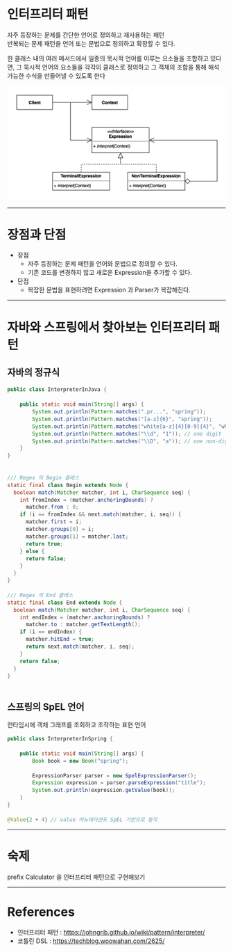 # 인터프리터 패턴

자주 등장하는 문제를 간단한 언어로 정의하고 재사용하는 패턴  
반복되는 문제 패턴을 언어 또는 문법으로 정의하고 확장할 수 있다.

한 클래스 내의 여러 메서드에서 일종의 묵시적 언어를 이루는 요소들을 조합하고 있다면, 그 묵시적 언어의 요소들을 각각의 클래스로 정의하고 그 객체의 조합을 통해 해석 가능한 수식을 만들어낼 수 있도록 한다

![인터프리터 패턴](interprter_pattern.png)

---

# 장점과 단점

- 장점
    - 자주 등장하는 문제 패턴을 언어와 문법으로 정의할 수 있다.
    - 기존 코드를 변경하지 않고 새로운 Expression을 추가할 수 있다.
- 단점
    - 복잡한 문법을 표현하려면 Expression 과 Parser가 복잡해진다.

-- -

# 자바와 스프링에서 찾아보는 인터프리터 패턴


## 자바의 정규식
```java
public class InterpreterInJava {

    public static void main(String[] args) {
        System.out.println(Pattern.matches(".pr...", "spring"));
        System.out.println(Pattern.matches("[a-z]{6}", "spring"));
        System.out.println(Pattern.matches("white[a-z]{4}[0-9]{4}", "whiteship2000"));
        System.out.println(Pattern.matches("\\d", "1")); // one digit
        System.out.println(Pattern.matches("\\D", "a")); // one non-digit
    }
}


/// Regex 의 Begin 클래스
static final class Begin extends Node {
  boolean match(Matcher matcher, int i, CharSequence seq) {
    int fromIndex = (matcher.anchoringBounds) ?
      matcher.from : 0;
    if (i == fromIndex && next.match(matcher, i, seq)) {
      matcher.first = i;
      matcher.groups[0] = i;
      matcher.groups[1] = matcher.last;
      return true;
    } else {
      return false;
    }
  }
}

/// Regex 의 End 클래스
static final class End extends Node {
  boolean match(Matcher matcher, int i, CharSequence seq) {
    int endIndex = (matcher.anchoringBounds) ?
      matcher.to : matcher.getTextLength();
    if (i == endIndex) {
      matcher.hitEnd = true;
      return next.match(matcher, i, seq);
    }
    return false;
  }
}



```

## 스프링의 SpEL 언어

런타임시에 객체 그래프를 조회하고 조작하는 표현 언어
```java
public class InterpreterInSpring {

    public static void main(String[] args) {
        Book book = new Book("spring");

        ExpressionParser parser = new SpelExpressionParser();
        Expression expression = parser.parseExpression("title");
        System.out.println(expression.getValue(book));
    }
}

@Value{2 + 4} // value 어노테이션도 SpEL 기반으로 동작

```

---

# 숙제
prefix Calculator 을 인터프리터 패턴으로 구현해보기

---
# References 

- 인터프리터 패턴 : https://johngrib.github.io/wiki/pattern/interpreter/
- 코틀린 DSL : https://techblog.woowahan.com/2625/

